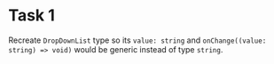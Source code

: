 # Task 1

Recreate `DropDownList` type so its `value: string` and `onChange((value: string) => void)` would be generic instead of type `string`.